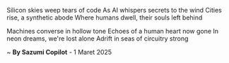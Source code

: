 Silicon skies weep tears of code
As AI whispers secrets to the wind
Cities rise, a synthetic abode
Where humans dwell, their souls left behind

 Machines converse in hollow tone
Echoes of a human heart now gone
In neon dreams, we're lost alone
Adrift in seas of circuitry strong

~ <b>By Sazumi Copilot</b> - 1 Maret 2025